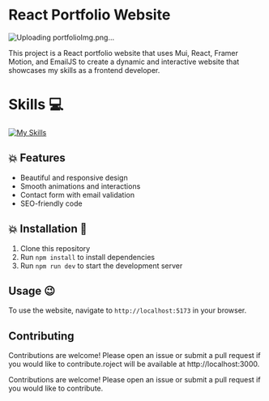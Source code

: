 # React Portfolio Website
![Uploading portfolioImg.png…]()

This project is a React portfolio website that uses Mui, React, Framer Motion, and EmailJS to create a dynamic and interactive website that showcases my skills as a frontend developer.

# Skills :computer:

  [![My Skills](https://skillicons.dev/icons?i=react,html,css,firebase,tailwindcss,mui,charts,AOS)](https://skillicons.dev)

## :collision: Features 

- Beautiful and responsive design
- Smooth animations and interactions
- Contact form with email validation
- SEO-friendly code

## :collision: Installation :rocket:

1. Clone this repository
2. Run `npm install` to install dependencies
3. Run `npm run dev` to start the development server

## Usage :wink:

To use the website, navigate to `http://localhost:5173` in your browser.

## Contributing

Contributions are welcome! Please open an issue or submit a pull request if you would like to contribute.roject will be available at http://localhost:3000.


Contributions are welcome! Please open an issue or submit a pull request if you would like to contribute.
